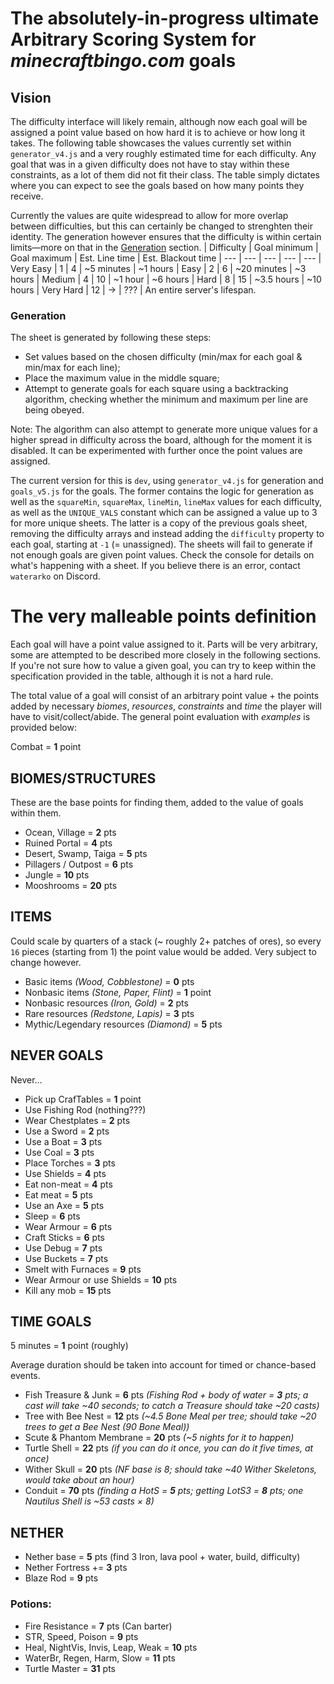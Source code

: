 # The absolutely-in-progress ultimate **Arbitrary Scoring System** for *minecraftbingo.com* goals

## Vision
The difficulty interface will likely remain, although now each goal will be assigned a point value based on how hard it is to achieve or how long it takes. The following table showcases the values currently set within `generator_v4.js` and a very roughly estimated time for each difficulty. Any goal that was in a given difficulty does not have to stay within these constraints, as a lot of them did not fit their class. The table simply dictates where you can expect to see the goals based on how many points they receive.

Currently the values are quite widespread to allow for more overlap between difficulties, but this can certainly be changed to strenghten their identity. The generation however ensures that the difficulty is within certain limits—more on that in the [Generation](#generation) section.
| Difficulty    | Goal minimum  | Goal maximum  | Est. Line time    | Est. Blackout time
| ---			| ---			| ---			| ---				| ---
| Very Easy		| 1				| 4				| ~5 minutes		| ~1 hours
| Easy			| 2				| 6				| ~20 minutes		| ~3 hours
| Medium		| 4				| 10			| ~1 hour			| ~6 hours
| Hard			| 8				| 15			| ~3.5 hours		| ~10 hours
| Very Hard		| 12			| →				| ???				| An entire server's lifespan.

### Generation
The sheet is generated by following these steps:
- Set values based on the chosen difficulty (min/max for each goal & min/max for each line);
- Place the maximum value in the middle square;
- Attempt to generate goals for each square using a backtracking algorithm, checking whether the minimum and maximum per line are being obeyed.

Note: The algorithm can also attempt to generate more unique values for a higher spread in difficulty across the board, although for the moment it is disabled. It can be experimented with further once the point values are assigned.

The current version for this is `dev`, using  `generator_v4.js` for generation and `goals_v5.js` for the goals. The former contains the logic for generation as well as the `squareMin`, `squareMax`, `lineMin`, `lineMax` values for each difficulty, as well as the `UNIQUE_VALS` constant which can be assigned a value up to 3 for more unique sheets. The latter is a copy of the previous goals sheet, removing the difficulty arrays and instead adding the `difficulty` property to each goal, starting at `-1` (= unassigned). The sheets will fail to generate if not enough goals are given point values. Check the console for details on what's happening with a sheet. If you believe there is an error, contact `waterarko` on Discord.

# The very malleable points definition
Each goal will have a point value assigned to it. Parts will be very arbitrary, some are attempted to be described more closely in the following sections. If you're not sure how to value a given goal, you can try to keep within the specification provided in the table, although it is not a hard rule. 

The total value of a goal will consist of an arbitrary point value + the points added by necessary *biomes*, *resources*, *constraints* and *time* the player will have to visit/collect/abide. The general point evaluation with *examples* is provided below:

Combat = **1** point

## BIOMES/STRUCTURES
These are the base points for finding them, added to the value of goals within them.
- Ocean, Village = **2** pts
- Ruined Portal = **4** pts
- Desert, Swamp, Taiga = **5** pts
- Pillagers / Outpost = **6** pts
- Jungle = **10** pts
- Mooshrooms = **20** pts

## ITEMS 
Could scale by quarters of a stack (~ roughly 2+ patches of ores), so every `16` pieces (starting from 1) the point value would be added. Very subject to change however.

- Basic items *(Wood, Cobblestone)* = **0** pts
- Nonbasic items *(Stone, Paper, Flint)* = **1** point
- Nonbasic resources *(Iron, Gold)* = **2** pts
- Rare resources *(Redstone, Lapis)* = **3** pts
- Mythic/Legendary resources *(Diamond)* = **5** pts

## NEVER GOALS 
Never…
- Pick up CrafTables = **1** point
- Use Fishing Rod (nothing???)
- Wear Chestplates = **2** pts
- Use a Sword = **2** pts
- Use a Boat = **3** pts
- Use Coal = **3** pts
- Place Torches = **3** pts
- Use Shields = **4** pts
- Eat non-meat = **4** pts
- Eat meat = **5** pts
- Use an Axe = **5** pts
- Sleep = **6** pts
- Wear Armour = **6** pts
- Craft Sticks = **6** pts
- Use Debug = **7** pts
- Use Buckets = **7** pts
- Smelt with Furnaces = **9** pts
- Wear Armour or use Shields = **10** pts
- Kill any mob = **15** pts

## TIME GOALS 
5 minutes = **1** point (roughly)

Average duration should be taken into account for timed or chance-based events.
- Fish Treasure & Junk = **6** pts
*(Fishing Rod + body of water = **3** pts; a cast will take ~40 seconds; to catch a Treasure should take ~20 casts)*
- Tree with Bee Nest = **12** pts
*(~4.5 Bone Meal per tree; should take ~20 trees to get a Bee Nest (90 Bone Meal))*
- Scute & Phantom Membrane = **20** pts
*(~5 nights for it to happen)*
- Turtle Shell = **22** pts
*(if you can do it once, you can do it five times, at once)*
- Wither Skull = **20** pts
*(NF base is 8; should take ~40 Wither Skeletons, would take about an hour)*
- Conduit = **70** pts
*(finding a HotS = **5** pts; getting LotS3 = **8** pts; one Nautilus Shell is ~53 casts × 8)*

## NETHER 
- Nether base = **5** pts 
(find 3 Iron, lava pool + water, build, difficulty)
- Nether Fortress += **3** pts
- Blaze Rod = **9** pts
### Potions:
- Fire Resistance = **7** pts (Can barter)
- STR, Speed, Poison = **9** pts
- Heal, NightVis, Invis, Leap, Weak = **10** pts
- WaterBr, Regen, Harm, Slow = **11** pts
- Turtle Master = **31** pts